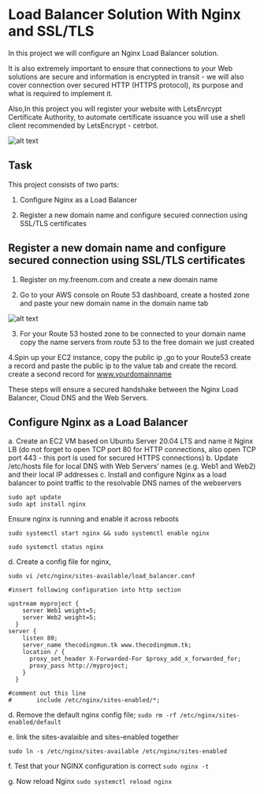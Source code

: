 # Load Balancer Solution With Nginx and SSL/TLS

In this project we will configure an Nginx Load Balancer solution.

It is also extremely important to ensure that connections to your Web solutions are secure and information is encrypted in transit - we will also cover connection over secured HTTP (HTTPS protocol), its purpose and what is required to implement it.

Also,In this project you will register your website with LetsEnrcypt Certificate Authority, to automate certificate issuance you will use a shell client recommended by LetsEncrypt - cetrbot.

![alt text](image1.jpg)

## Task
This project consists of two parts:

1. Configure Nginx as a Load Balancer

2. Register a new domain name and configure secured connection using SSL/TLS certificates


## Register a new domain name and configure secured connection using SSL/TLS certificates

1. Register on my.freenom.com and create a new domain name

2. Go to your AWS console on Route 53 dashboard, create a hosted zone and paste your new domain name in the domain name tab


![alt text](image1.jpg)

3. For your Route 53 hosted zone to be connected to your domain name copy the name servers from route 53 to the free domain we just created

4.Spin up your EC2 instance, copy the public ip ,go to your Route53 create a record and paste the public ip to the value tab and create the record. create a second record for www.yourdomainname

These steps will ensure a secured handshake between the Nginx Load Balancer, Cloud DNS and the Web Servers.

## Configure Nginx as a Load Balancer

a. Create an EC2 VM based on Ubuntu Server 20.04 LTS and name it Nginx LB (do not forget to open TCP port 80 for HTTP connections, also open TCP port 443 - this port is used for secured HTTPS connections)
b. Update /etc/hosts file for local DNS with Web Servers’ names (e.g. Web1 and Web2) and their local IP addresses
c. Install and configure Nginx as a load balancer to point traffic to the resolvable DNS names of the webservers

```
sudo apt update
sudo apt install nginx

```
Ensure nginx is running and enable it across reboots

```
sudo systemctl start nginx && sudo systemctl enable nginx

sudo systemctl status nginx

```


d. Create a config file for nginx, 

`sudo vi /etc/nginx/sites-available/load_balancer.conf`

```
#insert following configuration into http section

upstream myproject {
    server Web1 weight=5;
    server Web2 weight=5;
  }
server {
    listen 80;
    server_name thecodingmun.tk www.thecodingmum.tk;
    location / {
      proxy_set_header X-Forwarded-For $proxy_add_x_forwarded_for;
      proxy_pass http://myproject;
    }
  }

#comment out this line
#       include /etc/nginx/sites-enabled/*;
```

d. Remove the default nginx config file;
`sudo rm -rf /etc/nginx/sites-enabled/default`

e. link the sites-avalaible and sites-enabled together

`sudo ln -s /etc/nginx/sites-available /etc/nginx/sites-enabled`

f. Test that your NGINX configuration is correct
 `sudo nginx -t`

g. Now reload Nginx 
`sudo systemctl reload nginx`

